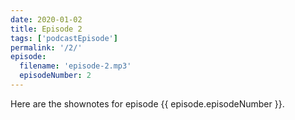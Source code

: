 ```yaml
---
date: 2020-01-02
title: Episode 2
tags: ['podcastEpisode']
permalink: '/2/'
episode:
  filename: 'episode-2.mp3'
  episodeNumber: 2
---
```

Here are the shownotes for episode {{ episode.episodeNumber }}.
